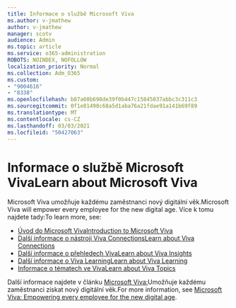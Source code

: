 ```yaml
---
title: Informace o službě Microsoft Viva
ms.author: v-jmathew
author: v-jmathew
manager: scotv
audience: Admin
ms.topic: article
ms.service: o365-administration
ROBOTS: NOINDEX, NOFOLLOW
localization_priority: Normal
ms.collection: Adm_O365
ms.custom:
- "9004616"
- "8338"
ms.openlocfilehash: b87a08b698de39f0b447c15845037abbc3c311c3
ms.sourcegitcommit: 0f1e81498c68a5d1aba76a21fdae91a141b69f89
ms.translationtype: MT
ms.contentlocale: cs-CZ
ms.lasthandoff: 03/03/2021
ms.locfileid: "50427063"
---
```

# <a name="learn-about-microsoft-viva"></a><span data-ttu-id="cf621-102">Informace o službě Microsoft Viva</span><span class="sxs-lookup"><span data-stu-id="cf621-102">Learn about Microsoft Viva</span></span>

<span data-ttu-id="cf621-103">Microsoft Viva umožňuje každému zaměstnanci nový digitální věk.</span><span class="sxs-lookup"><span data-stu-id="cf621-103">Microsoft Viva will empower every employee for the new digital age.</span></span> <span data-ttu-id="cf621-104">Více k tomu najdete tady:</span><span class="sxs-lookup"><span data-stu-id="cf621-104">To learn more, see:</span></span>

- [<span data-ttu-id="cf621-105">Úvod do Microsoft Viva</span><span class="sxs-lookup"><span data-stu-id="cf621-105">Introduction to Microsoft Viva</span></span>](https://www.microsoft.com/microsoft-viva/overview)
- [<span data-ttu-id="cf621-106">Další informace o nástroji Viva Connections</span><span class="sxs-lookup"><span data-stu-id="cf621-106">Learn about Viva Connections</span></span>](https://aka.ms/VivaConnectionsBlog/)
- [<span data-ttu-id="cf621-107">Další informace o přehledech Viva</span><span class="sxs-lookup"><span data-stu-id="cf621-107">Learn about Viva Insights</span></span>](https://aka.ms/VivaInsightsBlog)
- [<span data-ttu-id="cf621-108">Další informace o Viva Learning</span><span class="sxs-lookup"><span data-stu-id="cf621-108">Learn about Viva Learning</span></span>](https://aka.ms/VivaLearningBlog)
- [<span data-ttu-id="cf621-109">Informace o tématech ve Viva</span><span class="sxs-lookup"><span data-stu-id="cf621-109">Learn about Viva Topics</span></span>](https://aka.ms/viva/topics/blog)

<span data-ttu-id="cf621-110">Další informace najdete v článku [Microsoft Viva:](https://www.microsoft.com/microsoft-365/blog/2021/02/04/microsoft-viva-empowering-every-employee-for-the-new-digital-age/)Umožňuje každému zaměstnanci získat nový digitální věk.</span><span class="sxs-lookup"><span data-stu-id="cf621-110">For more information, see [Microsoft Viva: Empowering every employee for the new digital age](https://www.microsoft.com/microsoft-365/blog/2021/02/04/microsoft-viva-empowering-every-employee-for-the-new-digital-age/).</span></span>
